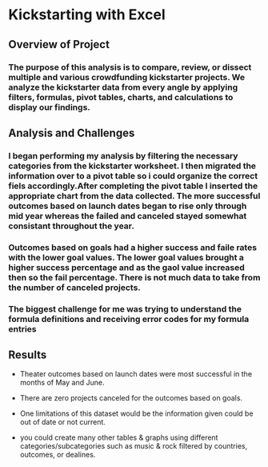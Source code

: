# Kickstarting with Excel

## Overview of Project

### The purpose of this analysis is to compare, review, or dissect multiple and various crowdfunding kickstarter projects. We analyze the kickstarter data from every angle by applying filters, formulas, pivot tables, charts, and calculations to display our findings.

## Analysis and Challenges

### I began performing my analysis by filtering the necessary categories from the kickstarter worksheet. I then migrated the information over to a pivot table so i could organize the correct fiels accordingly.After completing the pivot table I inserted the appropriate chart from the data collected. The more successful outcomes based on launch dates began to rise only through mid year whereas the failed and canceled stayed somewhat consistant throughout the year.

### Outcomes based on goals had a higher success and faile rates with the lower goal values. The lower goal values brought a higher success percentage and as the gaol value increased then so the fail percentage. There is not much data to take from the number of canceled projects.

### The biggest challenge for me was trying to understand the formula definitions and receiving error codes for my formula entries

## Results

- Theater outcomes based on launch dates were most successful in the months of May and June.

- There are zero projects canceled for the outcomes based on goals. 

- One limitations of this dataset would be the information given could be out of date or not current.

- you could create many other tables & graphs using different categories/subcategories such as music & rock filtered by countries, outcomes, or dealines.
